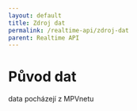 ```yaml
---
layout: default
title: Zdroj dat
permalink: /realtime-api/zdroj-dat
parent: Realtime API
---
```


# Původ dat

data pocházejí z MPVnetu
